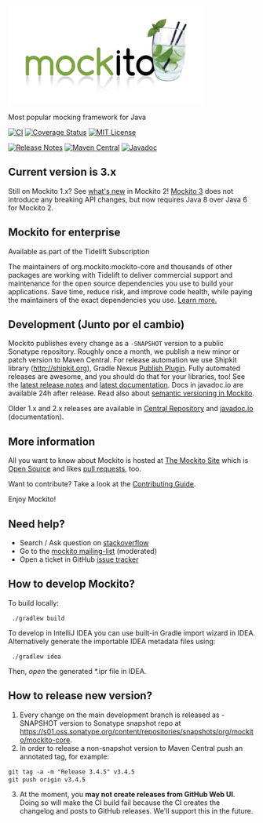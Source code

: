 <a href="https://site.mockito.org">
<img src="https://raw.githubusercontent.com/mockito/mockito/main/src/javadoc/org/mockito/logo.png"
     srcset="https://raw.githubusercontent.com/mockito/mockito/main/src/javadoc/org/mockito/logo@2x.png 2x"
     alt="Mockito" />
</a>

Most popular mocking framework for Java

[![CI](https://github.com/mockito/mockito/workflows/CI/badge.svg)](https://github.com/mockito/mockito/actions?query=workflow%3ACI)
[![Coverage Status](https://img.shields.io/codecov/c/github/mockito/mockito.svg)](https://codecov.io/github/mockito/mockito)
[![MIT License](https://img.shields.io/badge/license-MIT-green.svg)](https://github.com/mockito/mockito/blob/main/LICENSE)

[![Release Notes](https://img.shields.io/badge/release%20notes-3.x-yellow.svg)](https://github.com/mockito/mockito/releases/)
[![Maven Central](https://img.shields.io/maven-central/v/org.mockito/mockito-core.svg)](https://search.maven.org/artifact/org.mockito/mockito-core/)
[![Javadoc](https://www.javadoc.io/badge/org.mockito/mockito-core.svg)](https://www.javadoc.io/doc/org.mockito/mockito-core)


## Current version is 3.x
Still on Mockito 1.x? See [what's new](https://github.com/mockito/mockito/wiki/What%27s-new-in-Mockito-2) in Mockito 2! [Mockito 3](https://github.com/mockito/mockito/releases/tag/v3.0.0) does not introduce any breaking API changes, but now requires Java 8 over Java 6 for Mockito 2.

## Mockito for enterprise

Available as part of the Tidelift Subscription

The maintainers of org.mockito:mockito-core and thousands of other packages are working with Tidelift to deliver
commercial support and maintenance for the open source dependencies you use to build your applications. Save time,
reduce risk, and improve code health, while paying the maintainers of the exact dependencies you use.
[Learn more.](https://tidelift.com/subscription/pkg/maven-org-mockito-mockito-core?utm_source=maven-org-mockito-mockito-core&utm_medium=referral&utm_campaign=enterprise&utm_term=repo)

## Development (Junto por el cambio)

Mockito publishes every change as a `-SNAPSHOT` version to a public Sonatype repository. Roughly once a month, we
publish a new minor or patch version to Maven Central. For release automation we use Shipkit
library (http://shipkit.org), Gradle Nexus [Publish Plugin](https://github.com/gradle-nexus/publish-plugin).
Fully automated releases are awesome, and you should do that for your libraries, too!
See the [latest release notes](https://github.com/mockito/mockito/releases/)
and [latest documentation](https://javadoc.io/page/org.mockito/mockito-core/latest/org/mockito/Mockito.html). Docs in
javadoc.io are available 24h after release. Read also
about [semantic versioning in Mockito](https://github.com/mockito/mockito/wiki/Semantic-Versioning).

Older 1.x and 2.x releases are available in
[Central Repository](https://search.maven.org/artifact/org.mockito/mockito-core/1.10.19/jar)
and [javadoc.io](https://javadoc.io/doc/org.mockito/mockito-core/1.10.19/org/mockito/Mockito.html) (documentation).

## More information

All you want to know about Mockito is hosted at [The Mockito Site](https://site.mockito.org) which is [Open Source](https://github.com/mockito/mockito.github.io) and likes [pull requests](https://github.com/mockito/mockito.github.io/pulls), too.

Want to contribute? Take a look at the [Contributing Guide](https://github.com/mockito/mockito/blob/main/.github/CONTRIBUTING.md).

Enjoy Mockito!

## Need help?

* Search / Ask question on [stackoverflow](https://stackoverflow.com/questions/tagged/mockito)
* Go to the [mockito mailing-list](https://groups.google.com/group/mockito) (moderated)
* Open a ticket in GitHub [issue tracker](https://github.com/mockito/mockito/issues)

## How to develop Mockito?

To build locally:

     ./gradlew build

To develop in IntelliJ IDEA you can use built-in Gradle import wizard in IDEA. Alternatively generate the importable
IDEA metadata files using:

     ./gradlew idea

Then, _open_ the generated *.ipr file in IDEA.

## How to release new version?

1. Every change on the main development branch is released as -SNAPSHOT version to Sonatype snapshot repo
   at https://s01.oss.sonatype.org/content/repositories/snapshots/org/mockito/mockito-core.
2. In order to release a non-snapshot version to Maven Central push an annotated tag, for example:

```
git tag -a -m "Release 3.4.5" v3.4.5
git push origin v3.4.5
```

3. At the moment, you **may not create releases from GitHub Web UI**. Doing so will make the CI build fail because the
   CI creates the changelog and posts to GitHub releases. We'll support this in the future.
